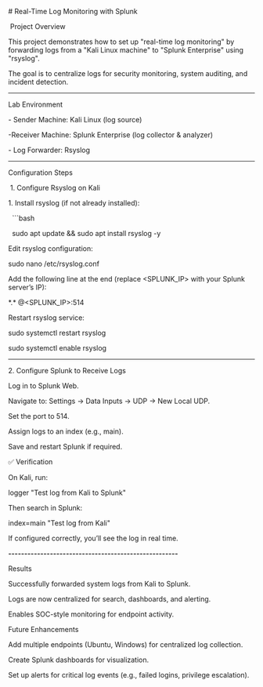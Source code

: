 \# Real-Time Log Monitoring with Splunk 



&nbsp;Project Overview

This project demonstrates how to set up "real-time log monitoring" by forwarding logs from a "Kali Linux machine" to "Splunk Enterprise" using "rsyslog".  

The goal is to centralize logs for security monitoring, system auditing, and incident detection.



---



Lab Environment

\- Sender Machine: Kali Linux (log source)

-Receiver Machine: Splunk Enterprise (log collector \& analyzer)

\- Log Forwarder: Rsyslog



---



Configuration Steps



&nbsp;1. Configure Rsyslog on Kali

1\. Install rsyslog (if not already installed):

&nbsp;  ```bash

&nbsp;  sudo apt update \&\& sudo apt install rsyslog -y





Edit rsyslog configuration:



sudo nano /etc/rsyslog.conf





Add the following line at the end (replace <SPLUNK\_IP> with your Splunk server’s IP):



\*.\* @<SPLUNK\_IP>:514





Restart rsyslog service:



sudo systemctl restart rsyslog

sudo systemctl enable rsyslog



-----------------------------------------------------



2\. Configure Splunk to Receive Logs



Log in to Splunk Web.



Navigate to: Settings → Data Inputs → UDP → New Local UDP.



Set the port to 514.



Assign logs to an index (e.g., main).



Save and restart Splunk if required.



✅ Verification



On Kali, run:



logger "Test log from Kali to Splunk"





Then search in Splunk:



index=main "Test log from Kali"





If configured correctly, you’ll see the log in real time.

**-----------------------------------------------------**

Results



Successfully forwarded system logs from Kali to Splunk.



Logs are now centralized for search, dashboards, and alerting.



Enables SOC-style monitoring for endpoint activity.





Future Enhancements



Add multiple endpoints (Ubuntu, Windows) for centralized log collection.



Create Splunk dashboards for visualization.



Set up alerts for critical log events (e.g., failed logins, privilege escalation).



